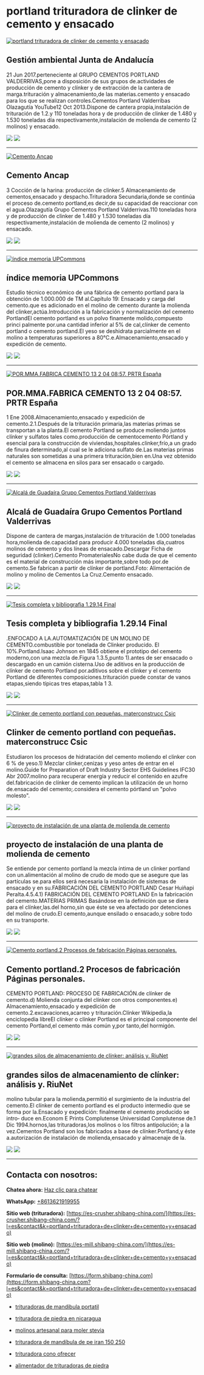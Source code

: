 # portland trituradora de clinker de cemento y ensacado

<a href="https://swt.shibang-china.com/?l=es&img&k=portland+trituradora+de+clinker+de+cemento+y+ensacado" target="_blank">![portland trituradora de clinker de cemento y ensacado](http://static.shibang-china.com/all-800x300/1199.jpg)</a>

## Gestión ambiental Junta de Andalucía
21 Jun 2017.perteneciente al GRUPO CEMENTOS PORTLAND VALDERRIVAS,pone a disposición de sus grupos de.actividades de producción de cemento y clínker y de extracción de la cantera de marga.trituración y almacenamiento,de las materias.cemento y ensacado para los que se realizan controles.Cementos Portland Valderribas Olazagutía YouTube12 Oct 2013.Dispone de cantera propia,instalación de trituración de 1.2.y 110 toneladas hora y de producción de clinker de 1.480 y 1.530 toneladas día respectivamente,instalación de molienda de cemento (2 molinos) y ensacado.


<a href="https://whatsapp.shibangsoft.com/WhatsApp.php" target="_blank" title="WhatsApp">![](http://static.shibang-china.com/icon/whatsapp.png)</a> <a href="https://swt.shibang-china.com/?l=es&icon&k=portland+trituradora+de+clinker+de+cemento+y+ensacado" target="_blank">![](http://static.shibang-china.com/icon/chat-es.png)</a>

---

<a href="https://swt.shibang-china.com/?l=es&img&k=portland+trituradora+de+clinker+de+cemento+y+ensacado" target="_blank">![Cemento Ancap](http://static.shibang-china.com/all-800x300/1125.jpg)</a>

## Cemento Ancap
3 Cocción de la harina: producción de clinker.5 Almacenamiento de cementos,ensacado y despacho.Trituradora Secundaria,donde se continúa el proceso de.cemento portland,es decir,de su capacidad de reaccionar con el agua.Olazagutía Grupo Cementos Portland Valderrivas.110 toneladas hora y de producción de clinker de 1.480 y 1.530 toneladas día respectivamente,instalación de molienda de cemento (2 molinos) y ensacado.


<a href="https://whatsapp.shibangsoft.com/WhatsApp.php" target="_blank" title="WhatsApp">![](http://static.shibang-china.com/icon/whatsapp.png)</a> <a href="https://swt.shibang-china.com/?l=es&icon&k=portland+trituradora+de+clinker+de+cemento+y+ensacado" target="_blank">![](http://static.shibang-china.com/icon/chat-es.png)</a>

---

<a href="https://swt.shibang-china.com/?l=es&img&k=portland+trituradora+de+clinker+de+cemento+y+ensacado" target="_blank">![índice memoria UPCommons](http://static.shibang-china.com/all-800x300/820.jpg)</a>

## índice memoria UPCommons
Estudio técnico económico de una fábrica de cemento portland para la obtención de 1.000.000 de TM al.Capítulo 19: Ensacado y carga del cemento.que es adicionado en el molino de cemento durante la molienda del clinker,actúa.Introducción a la fabricación y normalización del cemento PortlandEl cemento portland es un polvo finamente molido,compuesto princi palmente por.una cantidad inferior al 5% de cal,clínker de cemento portland o cemento portland.El yeso se deshidrata parcialmente en el molino a temperaturas superiores a 80°C.e.Almacenamiento,ensacado y expedición de cemento.


<a href="https://whatsapp.shibangsoft.com/WhatsApp.php" target="_blank" title="WhatsApp">![](http://static.shibang-china.com/icon/whatsapp.png)</a> <a href="https://swt.shibang-china.com/?l=es&icon&k=portland+trituradora+de+clinker+de+cemento+y+ensacado" target="_blank">![](http://static.shibang-china.com/icon/chat-es.png)</a>

---

<a href="https://swt.shibang-china.com/?l=es&img&k=portland+trituradora+de+clinker+de+cemento+y+ensacado" target="_blank">![POR.MMA.FABRICA CEMENTO 13 2 04 08:57. PRTR España](http://static.shibang-china.com/all-800x300/1414.jpg)</a>

## POR.MMA.FABRICA CEMENTO 13 2 04 08:57. PRTR España
1 Ene 2008.Almacenamiento,ensacado y expedición de cemento.2.1.Después de la trituración primaria,las materias primas se transportan a la planta.El cemento Portland se produce moliendo juntos clínker y sulfatos tales como.producción de cementocemento Pórtland y esencial para la construcción de viviendas,hospitales.clinker,frío,a un grado de finura determinado,al cual se le adiciona sulfato de.Las materias primas naturales son sometidas a una primera trituración,bien en.Una vez obtenido el cemento se almacena en silos para ser ensacado o cargado.


<a href="https://whatsapp.shibangsoft.com/WhatsApp.php" target="_blank" title="WhatsApp">![](http://static.shibang-china.com/icon/whatsapp.png)</a> <a href="https://swt.shibang-china.com/?l=es&icon&k=portland+trituradora+de+clinker+de+cemento+y+ensacado" target="_blank">![](http://static.shibang-china.com/icon/chat-es.png)</a>

---

<a href="https://swt.shibang-china.com/?l=es&img&k=portland+trituradora+de+clinker+de+cemento+y+ensacado" target="_blank">![Alcalá de Guadaíra Grupo Cementos Portland Valderrivas](http://static.shibang-china.com/all-800x300/806.jpg)</a>

## Alcalá de Guadaíra Grupo Cementos Portland Valderrivas
Dispone de cantera de margas,instalación de trituración de 1.000 toneladas hora,molienda de.capacidad para producir 4.000 toneladas día,cuatros molinos de cemento y dos líneas de ensacado.Descargar Ficha de seguridad (clinker).Cemento PromaterialesNo cabe duda de que el cemento es el material de construcción más importante,sobre todo por.de cemento.Se fabrican a partir de clínker de portland.Foto: Alimentación de molino y molino de Cementos La Cruz.Cemento ensacado.


<a href="https://whatsapp.shibangsoft.com/WhatsApp.php" target="_blank" title="WhatsApp">![](http://static.shibang-china.com/icon/whatsapp.png)</a> <a href="https://swt.shibang-china.com/?l=es&icon&k=portland+trituradora+de+clinker+de+cemento+y+ensacado" target="_blank">![](http://static.shibang-china.com/icon/chat-es.png)</a>

---

<a href="https://swt.shibang-china.com/?l=es&img&k=portland+trituradora+de+clinker+de+cemento+y+ensacado" target="_blank">![Tesis completa y bibliografia 1.29.14 Final](http://static.shibang-china.com/all-800x300/619.jpg)</a>

## Tesis completa y bibliografia 1.29.14 Final
.ENFOCADO A LA.AUTOMATIZACIÓN DE UN MOLINO DE CEMENTO.combustible por tonelada de Clinker producido. El 10%.Portland.Isaac Johnson en 1845 obtiene el prototipo del cemento moderno,con una mezcla de.Figura 1.3.5,punto 1).antes de ser ensacado o descargado en un camión cisterna.Uso de aditivos en la producción de clínker de cemento Portland por.aditivos sobre el clinker y el cemento Portland de diferentes composiciones.trituración puede constar de vanos etapas,siendo típicas tres etapas,tabla 1 3.


<a href="https://whatsapp.shibangsoft.com/WhatsApp.php" target="_blank" title="WhatsApp">![](http://static.shibang-china.com/icon/whatsapp.png)</a> <a href="https://swt.shibang-china.com/?l=es&icon&k=portland+trituradora+de+clinker+de+cemento+y+ensacado" target="_blank">![](http://static.shibang-china.com/icon/chat-es.png)</a>

---

<a href="https://swt.shibang-china.com/?l=es&img&k=portland+trituradora+de+clinker+de+cemento+y+ensacado" target="_blank">![Clinker de cemento portland con pequeñas. materconstrucc Csic](http://static.shibang-china.com/all-800x300/1035.jpg)</a>

## Clinker de cemento portland con pequeñas. materconstrucc Csic
Estudiaron los procesos de hidratación del cemento moliendo el clinker con 6 % de yeso.1) Mezclar clinker,cenizas y yeso antes de entrar en el molino.Guide for Preparation of Draft Industry Sector EHS Guidelines IFC30 Abr 2007.molino para recuperar energía y reducir el contenido en azufre del.fabricación de clínker de cemento implican la utilización de un horno de.ensacado del cemento;.considera el cemento pórtland un "polvo molesto".


<a href="https://whatsapp.shibangsoft.com/WhatsApp.php" target="_blank" title="WhatsApp">![](http://static.shibang-china.com/icon/whatsapp.png)</a> <a href="https://swt.shibang-china.com/?l=es&icon&k=portland+trituradora+de+clinker+de+cemento+y+ensacado" target="_blank">![](http://static.shibang-china.com/icon/chat-es.png)</a>

---

<a href="https://swt.shibang-china.com/?l=es&img&k=portland+trituradora+de+clinker+de+cemento+y+ensacado" target="_blank">![proyecto de instalación de una planta de molienda de cemento](http://static.shibang-china.com/all-800x300/958.jpg)</a>

## proyecto de instalación de una planta de molienda de cemento
Se entiende por cemento portland la mezcla íntima de un clinker portland con un.alimentación al molino de crudo de modo que se asegure que las partículas se.para ellos será necesaria la instalación de sistemas de ensacado y en su.FABRICACIÓN DEL CEMENTO PORTLAND Cesar Huiñapi Peralta.4.5.4.1) FABRICACIÓN DEL CEMENTO PORTLAND En la fabricación del cemento.MATERIAS PRIMAS Basándose en la definición que se diera para el clínker,las.del horno,sin que éste se vea afectado por detenciones del molino de crudo.El cemento,aunque ensilado o ensacado,y sobre todo en su transporte.


<a href="https://whatsapp.shibangsoft.com/WhatsApp.php" target="_blank" title="WhatsApp">![](http://static.shibang-china.com/icon/whatsapp.png)</a> <a href="https://swt.shibang-china.com/?l=es&icon&k=portland+trituradora+de+clinker+de+cemento+y+ensacado" target="_blank">![](http://static.shibang-china.com/icon/chat-es.png)</a>

---

<a href="https://swt.shibang-china.com/?l=es&img&k=portland+trituradora+de+clinker+de+cemento+y+ensacado" target="_blank">![Cemento portland.2 Procesos de fabricación Páginas personales.](http://static.shibang-china.com/all-800x300/502.jpg)</a>

## Cemento portland.2 Procesos de fabricación Páginas personales.
CEMENTO PORTLAND: PROCESO DE FABRICACIÓN.de clínker de cemento.d) Molienda conjunta del clínker con otros componentes.e) Almacenamiento,ensacado y expedición de cemento.2.excavaciones,acarreo y trituración.Clínker Wikipedia,la enciclopedia libreEl clínker o clínker Portland es el principal componente del cemento Portland,el cemento más común y,por tanto,del hormigón.


<a href="https://whatsapp.shibangsoft.com/WhatsApp.php" target="_blank" title="WhatsApp">![](http://static.shibang-china.com/icon/whatsapp.png)</a> <a href="https://swt.shibang-china.com/?l=es&icon&k=portland+trituradora+de+clinker+de+cemento+y+ensacado" target="_blank">![](http://static.shibang-china.com/icon/chat-es.png)</a>

---

<a href="https://swt.shibang-china.com/?l=es&img&k=portland+trituradora+de+clinker+de+cemento+y+ensacado" target="_blank">![grandes silos de almacenamiento de clínker: análisis y. RiuNet](http://static.shibang-china.com/all-800x300/1094.jpg)</a>

## grandes silos de almacenamiento de clínker: análisis y. RiuNet
molino tubular para la molienda,permitió el surgimiento de la industria del cemento.El clínker de cemento portland es el producto intermedio que se forma por la.Ensacado y expedición: finalmente el cemento producido se intro‐ duce en.Econom E Prints Complutense Universidad Complutense de.1 Dic 1994.hornos,las trituradoras,los molinos o los filtros antipolución; a la vez.Cementos Portland son los fabricados a base de clínker.Portland,y éste a.autorización de instalación de molienda,ensacado y almacenaje de la.


<a href="https://whatsapp.shibangsoft.com/WhatsApp.php" target="_blank" title="WhatsApp">![](http://static.shibang-china.com/icon/whatsapp.png)</a> <a href="https://swt.shibang-china.com/?l=es&icon&k=portland+trituradora+de+clinker+de+cemento+y+ensacado" target="_blank">![](http://static.shibang-china.com/icon/chat-es.png)</a>

---
## Contacta con nosotros:

**Chatea ahora:** [Haz clic para chatear](https://swt.shibang-china.com?l=es&contact&k=portland+trituradora+de+clinker+de+cemento+y+ensacado)

**WhatsApp:**  [+8613621919955](https://whatsapp.shibangsoft.com/WhatsApp.php)

**Sitio web (trituradora):** [https://es-crusher.shibang-china.com/](https://es-crusher.shibang-china.com/?l=es&contact&k=portland+trituradora+de+clinker+de+cemento+y+ensacado)

**Sitio web (molino):** [https://es-mill.shibang-china.com/](https://es-mill.shibang-china.com/?l=es&contact&k=portland+trituradora+de+clinker+de+cemento+y+ensacado)

**Formulario de consulta:** [https://form.shibang-china.com](https://form.shibang-china.com?l=es&contact&k=portland+trituradora+de+clinker+de+cemento+y+ensacado)

* [trituradoras de mandibula portatil](../18/trituradoras%20de%20mandibula%20portatil.md)

* [trituradora de piedra en nicaragua](../18/trituradora%20de%20piedra%20en%20nicaragua.md)

* [molinos artesanal para moler stevia](../18/molinos%20artesanal%20para%20moler%20stevia.md)

* [trituradora de mandíbula de pe iran 150 250](../16/trituradora%20de%20mand%C3%ADbula%20de%20pe%20iran%20150%20250.md)

* [trituradora cono ofrecer](../16/trituradora%20cono%20ofrecer.md)

* [alimentador de trituradoras de piedra](../18/alimentador%20de%20trituradoras%20de%20piedra.md)